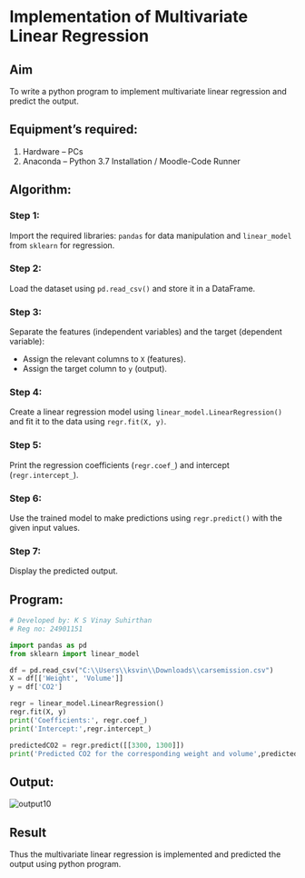 # Implementation of Multivariate Linear Regression
## Aim
To write a python program to implement multivariate linear regression and predict the output.
## Equipment’s required:
1.	Hardware – PCs
2.	Anaconda – Python 3.7 Installation / Moodle-Code Runner
## Algorithm:
### Step 1:  
Import the required libraries: `pandas` for data manipulation and `linear_model` from `sklearn` for regression.  

### Step 2:  
Load the dataset using `pd.read_csv()` and store it in a DataFrame.

### Step 3:  
Separate the features (independent variables) and the target (dependent variable):  
- Assign the relevant columns to `X` (features).  
- Assign the target column to `y` (output).  

### Step 4:  
Create a linear regression model using `linear_model.LinearRegression()` and fit it to the data using `regr.fit(X, y)`.  

### Step 5:  
Print the regression coefficients (`regr.coef_`) and intercept (`regr.intercept_`).  

### Step 6:  
Use the trained model to make predictions using `regr.predict()` with the given input values.  

### Step 7:  
Display the predicted output.

## Program:
```python
# Developed by: K S Vinay Suhirthan
# Reg no: 24901151

import pandas as pd
from sklearn import linear_model

df = pd.read_csv("C:\\Users\\ksvin\\Downloads\\carsemission.csv")
X = df[['Weight', 'Volume']]
y = df['CO2']

regr = linear_model.LinearRegression()
regr.fit(X, y)
print('Coefficients:', regr.coef_)
print('Intercept:',regr.intercept_)

predictedCO2 = regr.predict([[3300, 1300]])
print('Predicted CO2 for the corresponding weight and volume',predictedCO2)
```
## Output:

![output10](https://github.com/user-attachments/assets/adbd961e-89b9-490b-8e36-029ed548c0d2)


## Result
Thus the multivariate linear regression is implemented and predicted the output using python program.
